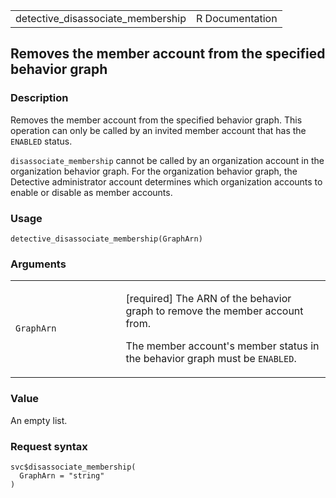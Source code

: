 <table style="width: 100%;">
<tbody>
<tr class="odd">
<td>detective_disassociate_membership</td>
<td style="text-align: right;">R Documentation</td>
</tr>
</tbody>
</table>

## Removes the member account from the specified behavior graph

### Description

Removes the member account from the specified behavior graph. This
operation can only be called by an invited member account that has the
`ENABLED` status.

`disassociate_membership` cannot be called by an organization account in
the organization behavior graph. For the organization behavior graph,
the Detective administrator account determines which organization
accounts to enable or disable as member accounts.

### Usage

    detective_disassociate_membership(GraphArn)

### Arguments

<table>
<colgroup>
<col style="width: 35%" />
<col style="width: 65%" />
</colgroup>
<tbody>
<tr class="odd">
<td><code
id="detective_disassociate_membership_:_GraphArn">GraphArn</code></td>
<td><p>[required] The ARN of the behavior graph to remove the member
account from.</p>
<p>The member account's member status in the behavior graph must be
<code>ENABLED</code>.</p></td>
</tr>
</tbody>
</table>

### Value

An empty list.

### Request syntax

    svc$disassociate_membership(
      GraphArn = "string"
    )
